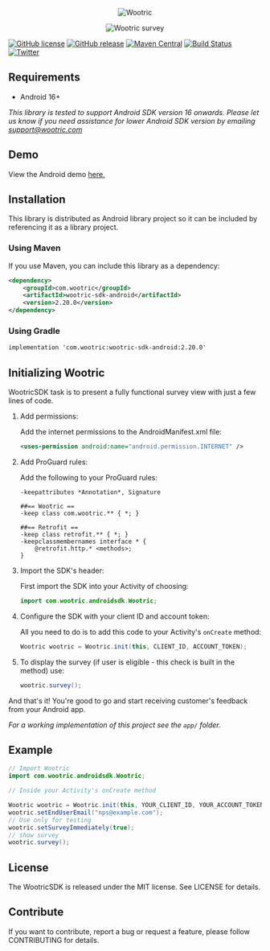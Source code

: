 <p align="center" >
  <img src="https://user-images.githubusercontent.com/1431421/114659755-ff80c500-9ca8-11eb-9960-8f55a18d03cb.png" alt="Wootric" title="Wootric">
</p>

<p align="center" >
  <img src="https://cloud.githubusercontent.com/assets/1431421/16593017/083d1298-42a9-11e6-8e58-25aaaadee5d3.gif" alt="Wootric survey" title="Wootric">
</p>


[![GitHub license](https://img.shields.io/badge/license-MIT-lightgrey.svg)](https://raw.githubusercontent.com/Wootric/WootricSDK-Android/master/LICENSE.md) [![GitHub release](https://img.shields.io/github/release/Wootric/WootricSDK-Android.svg)](https://github.com/Wootric/WootricSDK-Android/releases) [![Maven Central](https://img.shields.io/maven-central/v/com.wootric/wootric-sdk-android.svg)](https://img.shields.io/maven-central/v/com.wootric/wootric-sdk-android.svg) [![Build Status](https://img.shields.io/circleci/project/Wootric/WootricSDK-Android.svg)](https://img.shields.io/circleci/project/Wootric/WootricSDK-Android.svg) [![Twitter](https://img.shields.io/badge/twitter-@WootricSDK-blue.svg?style=flat)](http://twitter.com/Wootric)

## Requirements
- Android 16+

*This library is tested to  support Android SDK version 16 onwards. Please let us know if you need assistance for lower Android SDK version by emailing support@wootric.com*

## Demo
View the Android demo [here.](http://cl.ly/0h112M290m04)

## Installation

This library is distributed as Android library project so it can be included by referencing it as a library project.

### Using Maven
If you use Maven, you can include this library as a dependency:

```xml
<dependency>
    <groupId>com.wootric</groupId>
    <artifactId>wootric-sdk-android</artifactId>
    <version>2.20.0</version>
</dependency>
```

### Using Gradle

```xml
implementation 'com.wootric:wootric-sdk-android:2.20.0'
```

## Initializing Wootric
WootricSDK task is to present a fully functional survey view with just a few lines of code.

1. Add permissions:

    Add the internet permissions to the AndroidManifest.xml file:
    
    ```xml
    <uses-permission android:name="android.permission.INTERNET" />
    ```

2. Add ProGuard rules:

    Add the following to your ProGuard rules:
    
    ```ProGuard
    -keepattributes *Annotation*, Signature
    
    ##== Wootric ==
    -keep class com.wootric.** { *; }
    
    ##== Retrofit ==
    -keep class retrofit.** { *; }
    -keepclassmembernames interface * {
        @retrofit.http.* <methods>;
    }
    ```

3. Import the SDK's header:

    First import the SDK into your Activity of choosing:
    
    ```java
    import com.wootric.androidsdk.Wootric;
    ```

4. Configure the SDK with your client ID and account token:

    All you need to do is to add this code to your Activity's `onCreate` method:
    
    ```java
    Wootric wootric = Wootric.init(this, CLIENT_ID, ACCOUNT_TOKEN);
    ```

5. To display the survey (if user is eligible - this check is built in the method) use:
    ```java
    wootric.survey();
    ```

And that's it! You're good to go and start receiving customer's feedback from your Android app.

*For a working implementation of this project see the `app/` folder.*

## Example

```java
// Import Wootric
import com.wootric.androidsdk.Wootric;

// Inside your Activity's onCreate method

Wootric wootric = Wootric.init(this, YOUR_CLIENT_ID, YOUR_ACCOUNT_TOKEN);
wootric.setEndUserEmail("nps@example.com");
// Use only for testing
wootric.setSurveyImmediately(true);
// show survey
wootric.survey();

```

## License

The WootricSDK is released under the MIT license. See LICENSE for details.

## Contribute

If you want to contribute, report a bug or request a feature, please follow CONTRIBUTING for details.
